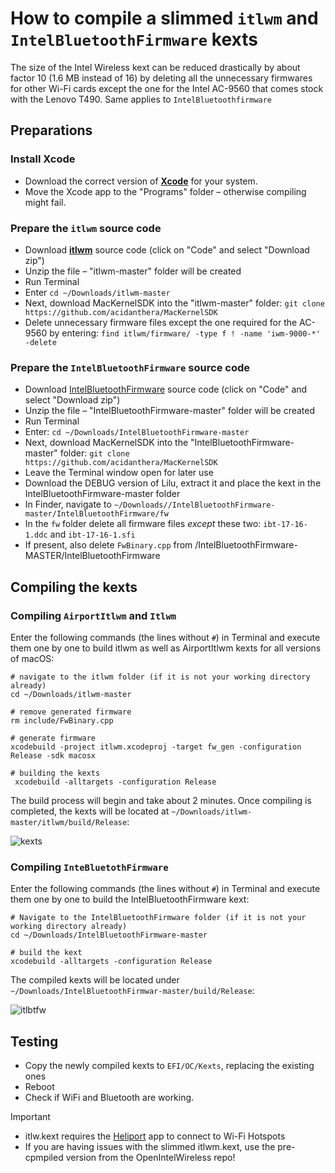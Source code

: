 # How to compile a slimmed `itlwm` and `IntelBluetoothFirmware` kexts

The size of the Intel Wireless kext can be reduced drastically by about factor 10 (1.6 MB instead of 16) by deleting all the unnecessary firmwares for other Wi-Fi cards except the one for the Intel AC-9560 that comes stock with the Lenovo T490. Same applies to `IntelBluetoothfirmware`

## Preparations

### Install Xcode
- Download the correct version of [**Xcode**](https://xcodereleases.com/?scope=release) for your system. 
- Move the Xcode app to the "Programs" folder – otherwise compiling might fail.

### Prepare the `itlwm` source code
- Download [**itlwm**](https://github.com/OpenIntelWireless/itlwm) source code (click on "Code" and select "Download zip")
- Unzip the file – "itlwm-master" folder will be created
- Run Terminal
- Enter `cd ~/Downloads/itlwm-master`
- Next, download MacKernelSDK into the "itlwm-master" folder: `git clone https://github.com/acidanthera/MacKernelSDK` 
- Delete unnecessary firmware files except the one required for the AC-9560 by entering: `find itlwm/firmware/ -type f ! -name 'iwm-9000-*' -delete`

### Prepare the `IntelBluetoothFirmware` source code
- Download [IntelBluetoothFirmware](https://github.com/OpenIntelWireless/IntelBluetoothFirmware) source code (click on "Code" and select "Download zip")
- Unzip the file – "IntelBluetoothFirmware-master" folder will be created
- Run Terminal
- Enter: `cd ~/Downloads/IntelBluetoothFirmware-master`
- Next, download MacKernelSDK into the "IntelBluetoothFirmware-master" folder: `git clone https://github.com/acidanthera/MacKernelSDK`
- Leave the Terminal window open for later use
- Download the DEBUG version of Lilu, extract it and place the kext in the IntelBluetoothFirmware-master folder
- In Finder, navigate to `~/Downloads//IntelBluetoothFirmware-master/IntelBluetoothFirmware/fw`
- In the `fw` folder delete all firmware files _except_ these two: `ibt-17-16-1.ddc` and `ibt-17-16-1.sfi`
- If present, also delete `FwBinary.cpp` from /IntelBluetoothFirmware-MASTER/IntelBluetoothFirmware

## Compiling the kexts

### Compiling `AirportItlwm` and `Itlwm`
Enter the following commands (the lines without `#`) in Terminal and execute them one by one to build itlwm as well as AirportItlwm kexts for all versions of macOS:

```
# navigate to the itlwm folder (if it is not your working directory already)
cd ~/Downloads/itlwm-master

# remove generated firmware
rm include/FwBinary.cpp

# generate firmware
xcodebuild -project itlwm.xcodeproj -target fw_gen -configuration Release -sdk macosx

# building the kexts
 xcodebuild -alltargets -configuration Release
```

The build process will begin and take about 2 minutes. Once compiling is completed, the kexts will be located at `~/Downloads/itlwm-master/itlwm/build/Release`:

![kexts](https://github.com/user-attachments/assets/719630a7-54db-4c3e-b214-770dd24302a3)

### Compiling `InteBluetothFirmware`

Enter the following commands (the lines without `#`) in Terminal and execute them one by one to build the IntelBluetoothFirmware kext:

```
# Navigate to the IntelBluetoothFirmware folder (if it is not your working directory already)
cd ~/Downloads/IntelBluetoothFirmware-master

# build the kext
xcodebuild -alltargets -configuration Release
```
The compiled kexts will be located under `~/Downloads/IntelBluetoothFirmwar-master/build/Release`:

![itlbtfw](https://github.com/user-attachments/assets/c9be468e-11fa-475e-9fb8-c7d7b3a348e2)

## Testing
- Copy the newly compiled kexts to `EFI/OC/Kexts`, replacing the existing ones
- Reboot
- Check if WiFi and Bluetooth are working.

> [!IMPORTANT]
> 
> - itlw.kext requires the [Heliport](https://github.com/OpenIntelWireless/HeliPort) app to connect to Wi-Fi Hotspots
> - If you are having issues with the slimmed itlwm.kext, use the pre-cpmpiled version from the OpenIntelWireless repo!
